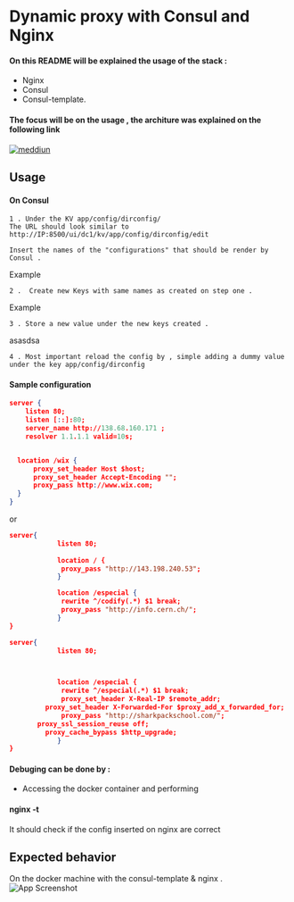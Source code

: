
# Dynamic proxy with Consul and Nginx

#### On this README will be explained the usage of the stack :

 * Nginx 
 * Consul 
 * Consul-template.

#### The focus will be on the usage , the architure was explained on the following link 

[![meddiun](https://img.shields.io/badge/Tutorial-medium-red)](https://medium.com/@raphaelrpg1/consul-consul-template-and-dynamic-nginx-configuration-b6470a7a09c3)


## Usage 


#### On Consul 


    1 . Under the KV app/config/dirconfig/
    The URL should look similar to http://IP:8500/ui/dc1/kv/app/config/dirconfig/edit

    Insert the names of the "configurations" that should be render by Consul .

Example

    2 .  Create new Keys with same names as created on step one .

Example


    3 . Store a new value under the new keys created .


asasdsa

    4 . Most important reload the config by , simple adding a dummy value under the key app/config/dirconfig

#### Sample configuration  
 
```json
server {
    listen 80;
    listen [::]:80;
    server_name http://138.68.160.171 ;
    resolver 1.1.1.1 valid=10s;


  location /wix {
      proxy_set_header Host $host;
      proxy_set_header Accept-Encoding "";
      proxy_pass http://www.wix.com;
  }
}
```
or 
```json
server{
			listen 80;
  
			location / {
			 proxy_pass "http://143.198.240.53";
			}

			location /especial {
			 rewrite ^/codify(.*) $1 break;
			 proxy_pass "http://info.cern.ch/";
			}
}


```


```json
server{
			listen 80;



			location /especial {
			 rewrite ^/especial(.*) $1 break;
			 proxy_set_header X-Real-IP $remote_addr;
    	 proxy_set_header X-Forwarded-For $proxy_add_x_forwarded_for;
			 proxy_pass "http://sharkpackschool.com/";
       proxy_ssl_session_reuse off;
    	 proxy_cache_bypass $http_upgrade;
			}
}


```



#### Debuging can be done by :

* Accessing the docker container and performing 

#### nginx -t 
It should check if the config inserted on nginx are correct 




## Expected behavior 


On the docker machine with the consul-template & nginx .
![App Screenshot](https://i.ibb.co/BqT4Tbx/Screen-Shot-2022-04-13-at-17-55-42.png)


